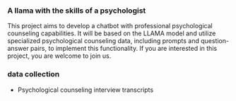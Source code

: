### A llama with the skills of a psychologist
This project aims to develop a chatbot with professional psychological counseling capabilities. It will be based on the LLAMA model and utilize specialized psychological counseling data, including prompts and question-answer pairs, to implement this functionality.
If you are interested in this project, you are welcome to join us.

### data collection
- Psychological counseling interview transcripts